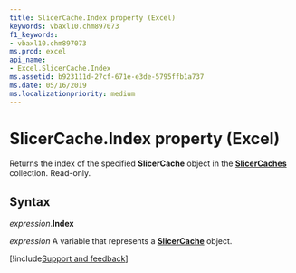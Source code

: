 ```yaml
---
title: SlicerCache.Index property (Excel)
keywords: vbaxl10.chm897073
f1_keywords:
- vbaxl10.chm897073
ms.prod: excel
api_name:
- Excel.SlicerCache.Index
ms.assetid: b923111d-27cf-671e-e3de-5795ffb1a737
ms.date: 05/16/2019
ms.localizationpriority: medium
---
```



# SlicerCache.Index property (Excel)

Returns the index of the specified **SlicerCache** object in the **[SlicerCaches](Excel.SlicerCaches.md)** collection. Read-only.


## Syntax

_expression_.**Index**

_expression_ A variable that represents a **[SlicerCache](Excel.SlicerCache.md)** object.




[!include[Support and feedback](~/includes/feedback-boilerplate.md)]